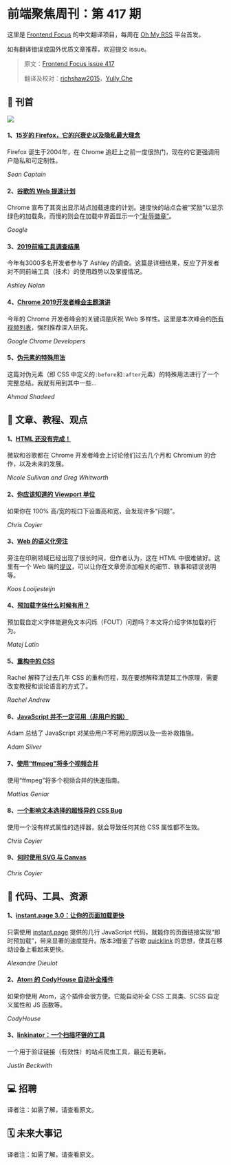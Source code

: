 # 前端聚焦周刊：第 417 期

这里是 [Frontend Focus](https://frontendfoc.us/latest) 的中文翻译项目，每周在 [Oh My RSS](https://ohmyrss.com/?fef) 平台首发。

如有翻译错误或国外优质文章推荐，欢迎提交 issue。

> 原文：[Frontend Focus issue 417](https://frontendfoc.us/issues/417)
> 
> 翻译及校对：[richshaw2015](https://github.com/richshaw2015)，[Yully Che](https://github.com/chechebecomestrong)

## 🚀 刊首

[![](https://res.cloudinary.com/cpress/image/upload/w_1280,e_sharpen:60/v1573642250/nzbpemozk2zuof1ajk6e.jpg)](https://frontendfoc.us/link/79816/rss)

#### 1、[15岁的 Firefox，它的兴衰史以及隐私最大理念](https://frontendfoc.us/link/79816/rss "www.fastcompany.com")

Firefox 诞生于2004年，在 Chrome 追赶上之前一度很热门，现在的它更强调用户隐私和可定制性。

*Sean Captain*

#### 2、[谷歌的 Web 提速计划](https://frontendfoc.us/link/79817/rss "blog.chromium.org")

Chrome 宣布了其突出显示站点加载速度的计划。速度快的站点会被“奖励”以显示绿色的加载条，而慢的则会在加载中界面显示一个[“耻辱徽章”](https://frontendfoc.us/link/79818/rss)。

*Google*

#### 3、[2019前端工具调查结果](https://frontendfoc.us/link/79820/rss "ashleynolan.co.uk")

今年有3000多名开发者参与了 Ashley 的调查。这篇是详细结果，反应了开发者对不同前端工具（技术）的使用趋势以及掌握情况。

*Ashley Nolan*

#### 4、[Chrome 2019开发者峰会主题演讲](https://frontendfoc.us/link/79821/rss "www.youtube.com")

今年的 Chrome 开发者峰会的关键词是庆祝 Web 多样性。这里是本次峰会的[所有视频列表](https://frontendfoc.us/link/79822/rss)，强烈推荐深入研究。

*Google Chrome Developers*

#### 5、[伪元素的特殊用法](https://frontendfoc.us/link/79823/rss "ishadeed.com")

这篇对伪元素（即 CSS 中定义的`:before`和`:after`元素）的特殊用法进行了一个完整总结。我就有用到其中一些…

*Ahmad Shadeed*

## 📙 文章、教程、观点


#### 1、[HTML 还没有完成！](https://frontendfoc.us/link/79826/rss "www.youtube.com")

微软和谷歌都在 Chrome 开发者峰会上讨论他们过去几个月和 Chromium 的合作，以及未来的发展。

*Nicole Sullivan and Greg Whitworth*

#### 2、[你应该知道的 Viewport 单位](https://frontendfoc.us/link/79827/rss "css tricks.com")

如果你在 100% 高/宽的视口下设置高和宽，会发现许多“问题”。

*Chris Coyier*

#### 3、[Web 的语义化旁注](https://frontendfoc.us/link/79851/rss "www.koosloijesteijn.net")

旁注在印刷领域已经出现了很长时间，但作者认为，这在 HTML 中很难做好。这里有一个 Web 端的[提议](https://frontendfoc.us/link/79852/rss)，可以让你在文章旁添加相关的细节、轶事和错误说明等。

*Koos Looijesteijn*

#### 4、[预加载字体什么时候有用？](https://frontendfoc.us/link/79829/rss "betterwebtype.com")

预加载自定义字体能避免文本闪烁（FOUT）问题吗？本文将介绍字体加载的行为。

*Matej Latin*

#### 5、[重构中的 CSS](https://frontendfoc.us/link/79830/rss "www.youtube.com")

Rachel 解释了过去几年 CSS 的重构历程，现在要想解释清楚其工作原理，需要改变教授和谈论语言的方式了。

*Rachel Andrew*

#### 6、[JavaScript 并不一定可用（非用户的锅）](https://frontendfoc.us/link/79831/rss "adamsilver.io")

Adam 总结了 JavaScript 对某些用户不可用的原因以及一些补救措施。

*Adam Silver*

#### 7、[使用“ffmpeg”将多个视频合并](https://frontendfoc.us/link/79832/rss "ma.ttias.be")

使用“ffmpeg”将多个视频合并的快速指南。

*Mattias Geniar*

#### 8、[一个影响文本选择的超怪异的 CSS Bug](https://frontendfoc.us/link/79834/rss "css-tricks.com")

使用一个没有样式属性的选择器，就会导致任何其他 CSS 属性都不生效。

*Chris Coyier*

#### 9、[何时使用 SVG 与 Canvas](https://frontendfoc.us/link/79835/rss "css-tricks.com")

*Chris Coyier*

## 🔧 代码、工具、资源

#### 1、[instant.page 3.0：让你的页面加载更快](https://frontendfoc.us/link/79836/rss "instant.page")

只需使用 [instant.page](https://frontendfoc.us/link/79837/rss) 提供的几行 JavaScript 代码，就能你的页面链接实现“即时预加载”，带来显著的速度提升。版本3借鉴了谷歌 [quicklink](https://frontendfoc.us/link/79838/rss) 的思想，使其在移动设备上看起来更快。

*Alexandre Dieulot*

#### 2、[Atom 的 CodyHouse 自动补全插件](https://frontendfoc.us/link/79839/rss "CodyHouse.co")

如果你使用 Atom，这个插件会很方便。它能自动补全 CSS 工具类、SCSS 自定义属性和 JS 函数等。

*CodyHouse*

#### 3、[linkinator：一个扫描坏链的工具](https://frontendfoc.us/link/79840/rss "github.com")

一个用于验证链接（有效性）的站点爬虫工具，最近有更新。

*Justin Beckwith*

## 💻 招聘

译者注：如需了解，请查看原文。

## 🗓 未来大事记

译者注：如需了解，请查看原文。
